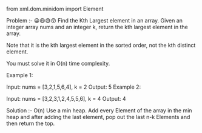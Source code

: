 from xml.dom.minidom import Element


Problem :- 
😀😆😅😚
Find the Kth Largest element in an array.
Given an integer array nums and an integer k, return the kth largest element in the array.

Note that it is the kth largest element in the sorted order, not the kth distinct element.

You must solve it in O(n) time complexity.

 

Example 1:

Input: nums = [3,2,1,5,6,4], k = 2
Output: 5
Example 2:

Input: nums = [3,2,3,1,2,4,5,5,6], k = 4
Output: 4

Solution :- O(n)
Use a min heap.
Add every Element of the array in the min heap and after adding 
the last element, pop out the last n-k Elements and then return the top.